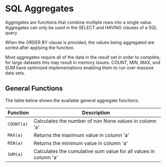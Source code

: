 # SQL Aggregates

Aggregates are functions that combine multiple rows into a single value. Aggregates can only be used in the SELECT and HAVING clauses of a SQL query.

When the ORDER BY clause is provided, the values being aggregated are sorted after applying the function. 

Most aggregates require all of the data in the result set in order to complete, for large datasets this may result in memory issues. COUNT, MIN, MAX, and SUM have optimized implementations enabling them to run over massive data sets. 

## General Functions

The table below shows the available general aggregate functions.

Function   | Description
---------- | ----------------------------------------------------------------
`COUNT(a)` | Calculates the number of non None values in column 'a'
`MAX(a)`   | Returns the maximum value in column 'a'
`MIN(a)`   | Returns the minimum value in column 'a'
`SUM(a)`   | Calculates the cumulative sum value for all values in column 'a'

